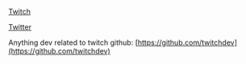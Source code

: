 [Twitch](https://www.twitch.tv/rabbit_in_space)

[Twitter](https://twitter.com/rabbit_in_space)


Anything dev related to twitch github: 
[https://github.com/twitchdev](https://github.com/twitchdev)

